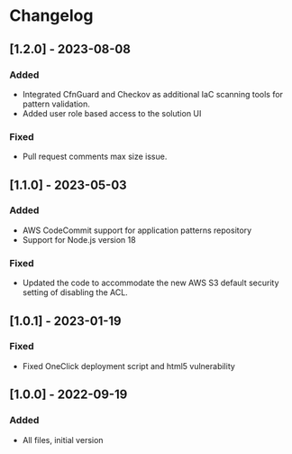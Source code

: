 # Changelog

## [1.2.0] - 2023-08-08

### Added

- Integrated CfnGuard and Checkov as additional IaC scanning tools for pattern validation.
- Added user role based access to the solution UI

### Fixed

- Pull request comments max size issue.

## [1.1.0] - 2023-05-03

### Added

- AWS CodeCommit support for application patterns repository
- Support for Node.js version 18

### Fixed

- Updated the code to accommodate the new AWS S3 default security setting of disabling the ACL.

## [1.0.1] - 2023-01-19

### Fixed

- Fixed OneClick deployment script and html5 vulnerability

## [1.0.0] - 2022-09-19

### Added

- All files, initial version
